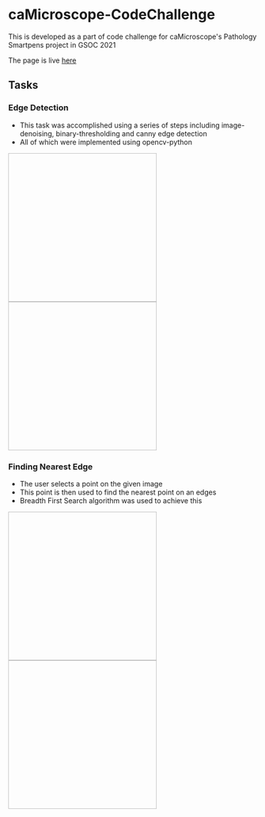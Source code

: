 # caMicroscope-CodeChallenge
This is developed as a part of code challenge for caMicroscope's Pathology Smartpens project in GSOC 2021


The page is live [here](https://gsoc2021challenge.herokuapp.com/)

## Tasks

### Edge Detection
- This task was accomplished using a series of steps including image-denoising, binary-thresholding and canny edge detection
- All of which were implemented using opencv-python

<img href="https://gsoc2021challenge.herokuapp.com/static/outputs/input_plot.jpg" height="300" width="300">         <img href="https://gsoc2021challenge.herokuapp.com/static/outputs/input_edges.jpg" height="300" width="300">



### Finding Nearest Edge
- The user selects a point on the given image
- This point is then used to find the nearest point on an edges
- Breadth First Search algorithm was used to achieve this

<img href="https://user-images.githubusercontent.com/56498758/112586795-6a657b80-8e22-11eb-8a19-456563598b25.png"
height="300" width="300">         <img href="https://user-images.githubusercontent.com/56498758/112586944-ab5d9000-8e22-11eb-858d-d143d362f7dd.png" height="300" width="300">

